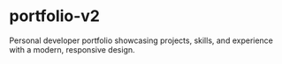 # portfolio-v2
Personal developer portfolio showcasing projects, skills, and experience with a modern, responsive design.
